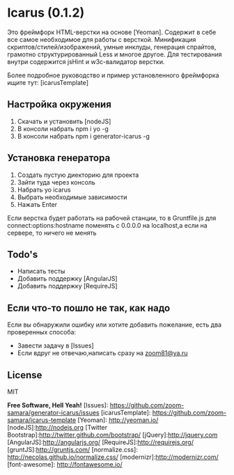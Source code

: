Icarus (0.1.2)
================

Это фреймфорк HTML-верстки на основе [Yeoman]. Содержит в себе все самое необходимое для работы с версткой. Минификация скриптов/стилей/изображений, умные инклуды, генерация спрайтов, грамотно структурированный Less и многое другое. Для тестирования внутри содержится jsHint и w3c-валидатор верстки.

Более подробное руководство и пример установленного фреймфорка ищите тут: [icarusTemplate]



## Настройка окружения
1. Скачать и установить [nodeJS]
2. В консоли набрать npm i yo -g
3.  В консоли набрать npm i generator-icarus -g

## Установка генератора
1. Создать пустую диекторию для проекта
2. Зайти туда через консоль
3. Набрать  yo icarus
4. Выбрать необходимые зависимости
5. Нажать Enter


Если верстка будет работать на рабочей станции, то в Gruntfile.js
для connect:options:hostname поменять с 0.0.0.0 на localhost,а если на сервере, то ничего не менять



## Todo's

 * Написать тесты
 * Добавить поддержку [AngularJS]
 * Добавить поддержку  [RequireJS]

## Если что-то пошло не так, как надо
Если вы обнаружили ошибку или хотите  добавить пожелание, есть два проверенных способа:

* Завести задачу в [Issues]
* Если вдруг не отвечаю,написать сразу на zoom81@ya.ru



License
----

MIT


**Free Software, Hell Yeah!**
[Issues]: https://github.com/zoom-samara/generator-icarus/issues
[icarusTemplate]: https://github.com/zoom-samara/icarus-template
[Yeoman]: http://yeoman.io/
[nodeJS]:http://nodejs.org
[Twitter Bootstrap]:http://twitter.github.com/bootstrap/
[jQuery]:http://jquery.com
[AngularJS]:http://angularjs.org/
[RequireJS]:http://requirejs.org/
[gruntJS]:http://gruntjs.com/
[normalize.css]: http://necolas.github.io/normalize.css/
[modernizr]:http://modernizr.com/
[font-awesome]: http://fontawesome.io/
